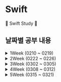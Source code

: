 # Swift
:iphone: Swift Study :iphone:

## 날짜별 공부 내용

<details>
<summary> 1Week (0210 ~ 0219) </summary>
 
### :apple: [20210210](https://www.notion.so/0210-Swift-dda1886f8cb843309a20205c3f2e641f)
* Swift 특징, 기본 문법
  * 작성 규칙 
  * 콘솔 출력 함수 
  * Data
  * Variable, Constant
  * Data Type
  * 형 변환, 형 검사 
  * Operator
  * 제어문


### :apple: [20210215](https://www.notion.so/0215-Swift-7cfaf3ca520647b49e7248130687d3a7)
* Optional
* 특수 자료형 
* Function
  * 종류, 사용 이유, 선언, 호출 
  * Argument(매개변수)
  * return
  * Nested Function(내부 함수)
  * Closure

### :apple: [20210216](https://www.notion.so/0216-Swift-822d37edad8541bc8be3bcaa66bfdada)
* Function
  * 정상 종료 함수
  * 반환값 무시 함수
  * 연산자 Overloading
* Swift 객체 지향 문법
* Struct, class
  * 공통점, 차이점 
  * property

### :apple: [20210217](https://www.notion.so/0217-Swift-993de6efa6704329ab027ae0c0690da8)
* Struct, class
  * method
  * 초기화 메소드(init), 소멸자 메소드(deinit)
  * 접근 제어 
  * Sub script
  * Optional Chaining 
  * Inheritance

### :apple: [20210218](https://www.notion.so/0218-Swift-3e9f69a66d494a498dbcde931920e098)
* Protocol
* Extension
* Generic
* Collection Class (Swift, Objective-C)

### :apple: [20210219](https://www.notion.so/0219-Swift-130f7dbca84547f6aeda5d8144f3a4cd)
* Set
* Tuple
* Dictionary
* Exception Handling
</details>

<details>
<summary> 2Week (0222 ~ 0226) </summary>
 
### :apple: [20210222](https://www.notion.so/0222-c11420d48c05460d907376a344b44551)
* 화면 디자인 
* 작업 단위
* 시작 화면 디자인 
* Event Handling
* SwiftUI
* UIViewController

### :apple: [20210223](https://www.notion.so/0223-Swift-5bb65697f7d34e6aae51784e7865696f)
* iOS 이벤트 처리 방식
* Motion Event 
* Menu Event
* UIView 

### :apple: [20210224](https://www.notion.so/0224-Swift-285324d306d8463f893c6676a8553b22)
* 키패드 문제 해결
* Views
* Gesture

### :apple: [20210225](https://www.notion.so/0225-Swift-f07c058fb8a7455ea3aca6297c0416db)
* MVC Pattern 
* PickerView
* UserNotification
* 화면 전환

### :apple: [20210226](https://www.notion.so/0226-Swift-cd3818dece0145b4962f7d2d675dc886)
* 출력, 데이터 전송
* 세그웨이
* TabbarController
* NavigationController
* TableView

</details>

<details>
<summary> 3Week (0302 ~ 0305) </summary>
 
### :apple: [20210302](https://www.notion.so/0302-Swift-a31a467891464b68952831f04185e50c)
* Cell 
  * Style
  * Custom Cell
* Insert
* Delete 
* Move
* Section

### :apple: [20210303](https://www.notion.so/0303-Swift-44e2e5731fac497d9283a385572f0913)

* WebView
* RefreshControl
* Data List 
* CollectionView

### :apple: [20210304](https://www.notion.so/0304-Swift-a80ea00c4da74910b76e663d886c914d)

* Network
    * Low level, High level
    * Sync Download
    * XML Parsing
    
### :apple: [20210305](https://www.notion.so/0305-Swift-98ba341dc6e84791a0e1f6ea991ad8bd)

* JSON Parsing
* Synchronized
* Asyncronized
    * Thread
* cocoapods

</details>

<details>
<summary> 4Week (0308 ~ 0312) </summary>

### :apple: [20210308](https://www.notion.so/0308-Swift-b5670d8ca2124190b40c914770038548)

* Alamofire
* Nuke

### :apple: [20210311-12](https://www.notion.so/nodeiOS-ec1174851c4a409fa5a376b10f079a57)

* Data
    * List 
    * Detail 
    * Search
* Login / Logout

</details>

<details>
<summary> 5Week (0315 ~ 0321) </summary>

### :apple: [20210316](https://www.notion.so/0316-Swift-aec23cb160274f7e82a9eae0411135c0)

* LocalSave
* SQLite

### :apple: 20210317


</details>
